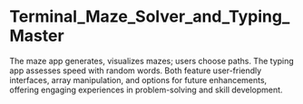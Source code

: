 # Terminal_Maze_Solver_and_Typing_Master
The maze app generates, visualizes mazes; users choose paths. The typing app assesses speed with random words. Both feature user-friendly interfaces, array manipulation, and options for future enhancements, offering engaging experiences in problem-solving and skill development.
